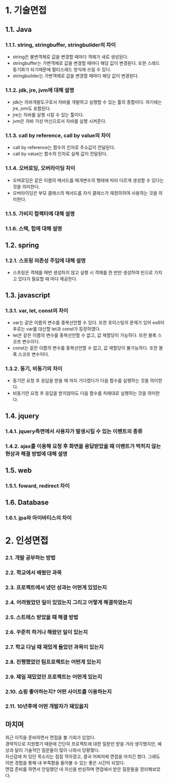 # 1. 기술면접
## 1.1. Java
### 1.1.1. string, stringbuffer, stringbuilder의 차이
- string은 불변객체로 값을 변경할 때마다 객체가 새로 생성된다.
- stringbuffer는 가변객체로 값을 변경할 때마다 해당 값이 변경된다. 또한 스레드 동기화가 되기때문에 멀티스레드 방식에 쓰일 수 있다.
- stringbuilder는 가변객체로 값을 변경할 때마다 해당 값이 변경된다. 
### 1.1.2. jdk, jre, jvm에 대해 설명
- jdk는 자바개발도구로서 자바를 개발하고 실행할 수 있는 툴의 종합이다. 여기에는 jre, jvm도 포함된다.
- jre는 자바를 실행 시킬 수 있는 툴이다.
- jvm은 자바 가상 머신으로서 자바를 실행 시켜준다.
### 1.1.3. call by reference, call by value의 차이
- call by reference는 함수의 인자로 주소값이 전달된다.
- call by value는 함수의 인자로 실제 값이 전달된다.
### 1.1.4. 오버로딩, 오버라이딩 차이
- 오버로딩은 같은 이름의 메서드를 매개변수의 형태에 따라 다르게 생성할 수 있다는 것을 의미한다.
- 오버라이딩은 부모 클래스의 메서드를 자식 클래스가 재정의하여 사용하는 것을 의미한다.
### 1.1.5. 가비지 컬렉터에 대해 설명
### 1.1.6. 스택, 힙에 대해 설명
## 1.2. spring
### 1.2.1. 스프링 의존성 주입에 대해 설명
- 스프링은 객체를 매번 생성하지 않고 실행 시 객체를 한 번만 생성하여 빈으로 가지고 있다가 필요할 때 마다 제공한다.
## 1.3. javascript
### 1.3.1. var, let, const의 차이
- var는 같은 이름의 변수를 중복선언할 수 있다. 또한 호이스팅의 문제가 있어 es6이후로는 var를 대신할 let과 const가 등장하였다.
- let은 같은 이름의 변수를 중복선언할 수 없고, 값 재할당이 가능하다. 또한 블록 스코프 변수이다.
- const는 같은 이름의 변수를 중복선언할 수 없고, 값 재할당이 불가능하다. 또한 블록 스코프 변수이다.
### 1.3.2. 동기, 비동기의 차이
- 동기란 요청 후 응답을 받을 때 까지 기다렸다가 다음 함수를 실행하는 것을 의미한다.
- 비동기란 요청 후 응답을 받지않아도 다음 함수를 차례대로 실행하는 것을 의미한다.
## 1.4. jquery
### 1.4.1. jquery측면에서 사용자가 발생시킬 수 있는 이벤트의 종류
### 1.4.2. ajax를 이용해 요청 후 화면을 응답받았을 때 이벤트가 먹히지 않는 현상과 해결 방법에 대해 설명
## 1.5. web
### 1.5.1. foward, redirect 차이
## 1.6. Database
### 1.6.1. jpa와 마이바티스의 차이


# 2. 인성면접
### 2.1. 개발 공부하는 방법
### 2.2. 학교에서 배웠던 과목
### 2.3. 프로젝트에서 냈던 성과는 어떤게 있었는지
### 2.4. 어려웠었던 일이 있었는지 그리고 어떻게 해결하였는지
### 2.5. 스트레스 받았을 때 해결 방법
### 2.6. 꾸준히 하거나 해왔던 일이 있는지
### 2.7. 학교 다닐 때 재밌게 들었던 과목이 있는지
### 2.8. 진행했었던 팀프로젝트는 어떤게 있는지
### 2.9. 제일 재밌었던 프로젝트는 어떤게 있는지
### 2.10. 쇼핑 좋아하는지? 어떤 사이트를 이용하는지
### 2.11. 10년후에 어떤 개발자가 돼있을지

## 마치며
최근 이직을 준비하면서 면접을 볼 기회가 있었다. <br>
경력직으로 지원했기 때문에 간단히 프로젝트에 대한 질문만 받을 거라 생각했지만, 예상과 달리 기술적인 질문들이 많이 나와서 당황했다. <br>
자신감에 차 있던 목소리는 점점 작아졌고, 결국 어찌저찌 면접을 마치긴 했다. 그래도 이번 경험을 통해 내 부족함을 돌아볼 수 있는 좋은 시간이 되었다. <br>
면접 준비를 하면서 안일했던 내 자신을 반성하며 면접에서 받은 질문들을 정리해보았다. <br>
